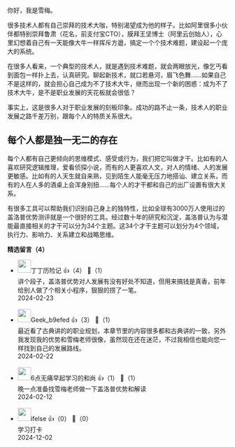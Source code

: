 你好，我是雪梅。

很多技术人都有自己崇拜的技术大咖，特别渴望成为他的样子。比如阿里很多小伙伴都特别崇拜鲁肃（花名，前支付宝CTO），膜拜王坚博士（阿里云创始人），心里幻想着自己有一天能像大牛一样挥斥方遒，搞定一个个技术难题，建设起一个庞大的系统。

在很多人看来，一个典型的技术人，就是遇到技术难题，就会两眼放光，像乞丐看到面包一样扑上去，认真研究。聊起新技术，就口若悬河，眉飞色舞……如果自己不是这样的，就会担心自己成为不了技术大牛，继而出现一个新的困惑：成为不了技术大牛，是不是职业发展的天花板就会很低？

事实上，这是很多人对于职业发展的刻板印象。成功的路不止一条，技术人的职业发展之路千差万别，跟每个人的特质关系很大。

## 每个人都是独一无二的存在

每个人都有自己更倾向的思维模式、感受或行为，我们把它叫做才干。比如有的人喜欢研究逻辑推理，爱看侦探小说，而有的人更喜欢人文，对人的情绪、人的发展更敏感。比如有的人天生就自来熟，见到陌生人能毫无压力地搭讪、建立关系，而有的人在人多的酒桌上会浑身别扭……每个人的才干都和自己的出厂设置有很大关系。

有很多工具可以帮助我们识别自己身上的独特性，比如全球有3000万人使用过的盖洛普优势测评就是一个很好的工具。经过数十年的研究和沉淀，盖洛普认为与潜能最直接相关的才干可以分为34个主题。这34个才干主题可以划分为4个领域，执行力、影响力、关系建立和战略思维。
<div><strong>精选留言（4）</strong></div><ul>
<li><img src="https://static001.geekbang.org/account/avatar/00/19/5b/08/b0b0db05.jpg" width="30px"><span>丁丁历险记</span> 👍（4） 💬（1）<div>讲个段子，盖洛普优势对人发展有没有好处不知道，但用来搞钱是真香，前年给别人做了个相关小程序，狠狠的捞了一笔。</div>2024-02-23</li><br/><li><img src="https://thirdwx.qlogo.cn/mmopen/vi_32/ldYZTeESFXJEO5my8SmVIHzeMoxvw64zZhd2yLyibDzphMgoCUhPuqeGN5XXddSCROzibMMIAeJCVc7175PHDwfg/132" width="30px"><span>Geek_b9efed</span> 👍（3） 💬（1）<div>最近看了古典讲的的职业规划，本章节里的内容很多都和古典讲的一致，另外我发现我的优势和雪梅老师很像，虽然现在还在迷茫，不过我相信也能向您一样找到自己的发展路线。</div>2024-02-22</li><br/><li><img src="https://static001.geekbang.org/account/avatar/00/19/fd/58/1af629c7.jpg" width="30px"><span>6点无痛早起学习的和尚</span> 👍（1） 💬（1）<div>晚一点准备找雪梅老师做一下盖洛普优势和解读</div>2024-02-12</li><br/><li><img src="https://static001.geekbang.org/account/avatar/00/26/eb/d7/90391376.jpg" width="30px"><span>ifelse</span> 👍（0） 💬（0）<div>学习打卡</div>2024-12-02</li><br/>
</ul>
